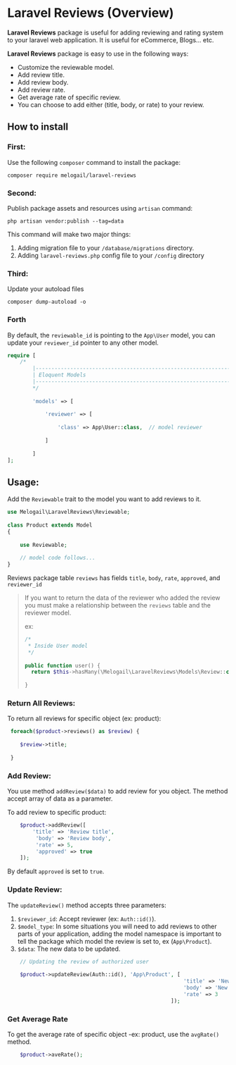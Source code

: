 # Laravel Reviews (Overview)
**Laravel Reviews** package is useful for adding reviewing and rating system to your laravel web application. It is
useful for eCommerce, Blogs... etc.

**Laravel Reviews** package is easy to use in the following ways:
* Customize the reviewable model.
* Add review title.
* Add review body.
* Add review rate.
* Get average rate of specific review.
* You can choose to add either (title, body, or rate) to your review.

## How to install
### First:
Use the following `composer` command to install the package:
```
composer require melogail/laravel-reviews
```

### Second:
Publish package assets and resources using `artisan` command:
 ```
php artisan vendor:publish --tag=data
```
This command will make two major things:
1. Adding migration file to your `/database/migrations` directory.
2. Adding `laravel-reviews.php` config file to your `/config` directory
### Third:
Update your autoload files
```
composer dump-autoload -o
```
### Forth
By default, the `reviewable_id` is pointing to the `App\User` model, you can update your `reviewer_id`
pointer to any other model.
```php
require [
    /*
        |--------------------------------------------------------------------------
        | Eloquent Models
        |--------------------------------------------------------------------------
        */
    
        'models' => [
    
            'reviewer' => [
    
                'class' => App\User::class,  // model reviewer
    
            ]
    
        ]
];
```

## Usage:
Add the `Reviewable` trait to the model you want to add reviews to it.
```php
use Melogail\LaravelReviews\Reviewable;
 
class Product extends Model
{
 
    use Reviewable;
    
    // model code follows...
}
```
Reviews package table `reviews` has fields `title`, `body`, `rate`, `approved`, and `reviewer_id`

> If you want to return the data of the reviewer who added the review you must make a relationship between the 
> `reviews` table and the reviewer model.
>
> ex:
> ```php
> /*
>  * Inside User model
>  */
>  
> public function user() {
>   return $this->hasMany(\Melogail\LaravelReviews\Models\Review::class, 'reviewer_id', 'id');
>  
> }
>```

### Return All Reviews:
To return all reviews for specific object (ex: product):

```php
 foreach($product->reviews() as $review) {
  
    $review->title;
     
 }
```
### Add Review:
You use method `addReview($data)` to add review for you object. The method accept array of data as a parameter.

To add review to specific product:
```php
    $product->addReview([
        'title' => 'Review title',
         'body' => 'Review body',
         'rate' => 5,
         'approved' => true
    ]);
```
By default `approved` is set to `true`.

### Update Review:
The `updateReview()` method accepts three parameters:
1. `$reviewer_id`: Accept reviewer (ex: `Auth::id()`).
2. `$model_type`: In some situations you will need to add reviews to other parts of your application, adding the model namespace
 is important to tell the package which model the review is set to, ex (`App\Product`).
3. `$data`: The new data to be updated.
```php
    // Updating the review of authorized user
     
    $product->updateReview(Auth::id(), 'App\Product', [
                                                        'title' => 'New review title',
                                                        'body' => 'New review body',
                                                        'rate' => 3
                                                    ]); 
```

### Get Average Rate
To get the average rate of specific object -ex: product, use the `avgRate()` method. 
```php
    $product->aveRate();
```

